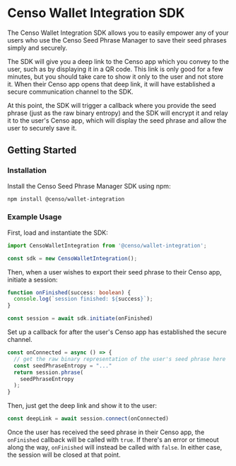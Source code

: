 # Censo Wallet Integration SDK

The Censo Wallet Integration SDK allows you to easily empower any of your users who use the
Censo Seed Phrase Manager to save their seed phrases simply and securely.

The SDK will give you a deep link to the Censo app which you convey to the user, such as by
displaying it in a QR code. This link is only good for a few minutes, but you should take
care to show it only to the user and not store it. When their Censo app opens that deep link,
it will have established a secure communication channel to the SDK.

At this point, the SDK will trigger a callback where you provide the seed phrase (just as the
raw binary entropy) and the SDK will encrypt it and relay it to the user's Censo app, which
will display the seed phrase and allow the user to securely save it.

## Getting Started

### Installation

Install the Censo Seed Phrase Manager SDK using npm:

```bash
npm install @censo/wallet-integration
```

### Example Usage

First, load and instantiate the SDK:

```typescript
import CensoWalletIntegration from '@censo/wallet-integration';

const sdk = new CensoWalletIntegration();
```

Then, when a user wishes to export their seed phrase to their Censo app, initiate a session:

```typescript
function onFinished(success: boolean) {
  console.log(`session finished: ${success}`);
}

const session = await sdk.initiate(onFinished)
```

Set up a callback for after the user's Censo app has established the secure channel.

```typescript
const onConnected = async () => {
  // get the raw binary representation of the user's seed phrase here
  const seedPhraseEntropy = "..."
  return session.phrase(
    seedPhraseEntropy
  );
}
```

Then, just get the deep link and show it to the user:

```typescript
const deepLink = await session.connect(onConnected)

```

Once the user has received the seed phrase in their Censo app, the `onFinished` callback
will be called with `true`. If there's an error or timeout along the way, `onFinished`
will instead be called with `false`. In either case, the session will be closed at that
point.
